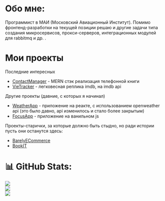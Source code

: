 # Обо мне:
Программист в МАИ (Московский Авиационный Институт). Помимо фронтенд-разработки на текущей позиции решаю и другие задачи типа создания микросервисов, прокси-серверов, интеграционных модулей для rabbitmq и др. . 
# Мои проекты
Последние интересных 
- [ContactManager](https://github.com/thelazylazyigor72/ContactManager) - MERN стэк реализация телефонной книги
- [VieTracker](https://github.com/thelazylazyigor72/VieTracker) - легковесная реплика imdb, на imdb api

Другие проекты (давние, с которых я начинал)
- [WeatherApp](https://github.com/thelazylazyigor72/WeatherApp) - приложение на реакте, с использованием openweather api (это было давно, api изменилось и стало более закрытым)
- [FocusApp](https://github.com/thelazylazyigor72/FocusApp) - приложение на ванильном js
  
Проекты-старички, за которые должно быть стыдно, но ради истории пусть они останутся здесь: 
- [BarelyECommerce](https://github.com/thelazylazyigor72/SortableCatalogAndBuyingSystem)
- [BookIT](https://github.com/thelazylazyigor72/BookIT)


# 📊 GitHub Stats:
![](https://github-readme-stats.vercel.app/api?username=thelazylazyigor72&theme=synthwave&hide_border=false&include_all_commits=false&count_private=false)<br/>
![](https://github-readme-streak-stats.herokuapp.com/?user=thelazylazyigor72&theme=synthwave&hide_border=false)<br/>
![](https://github-readme-stats.vercel.app/api/top-langs/?username=thelazylazyigor72&theme=synthwave&hide_border=false&include_all_commits=false&count_private=false&layout=compact)
